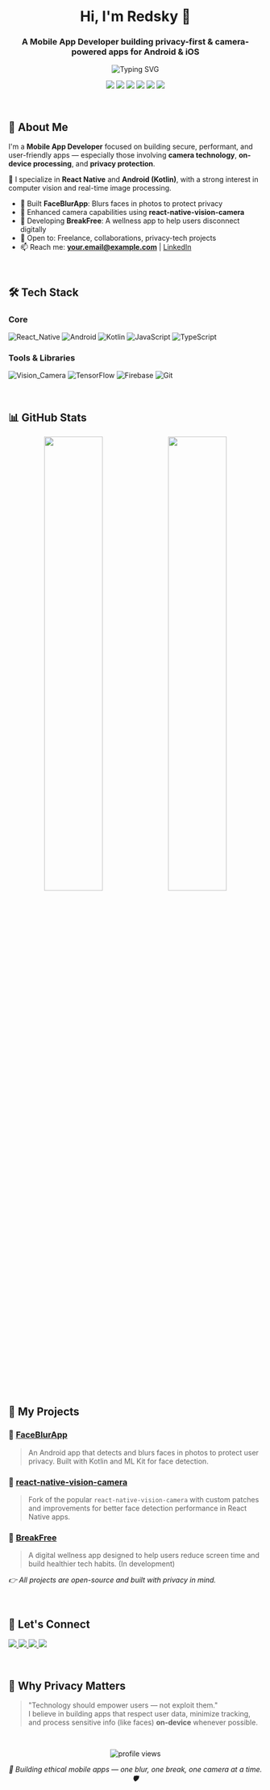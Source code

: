 <!-- 
  Welcome to my GitHub profile!
  Mobile App Developer | React Native | Android | Privacy-Focused Apps
-->

<h1 align="center">Hi, I'm Redsky 👋</h1>
<h3 align="center">A Mobile App Developer building privacy-first & camera-powered apps for Android & iOS</h3>

<p align="center">
  <img src="https://readme-typing-svg.demolab.com?font=Fira+Code&size=20&duration=3000&pause=1000&color=00FF88&center=true&vCenter=true&width=500&lines=Building+Mobile+Apps;React+Native+%7C+Android;Camera+%26+Privacy+Tech;Open+Source+Contributor" alt="Typing SVG" />
</p>

<p align="center">
  <img src="https://img.shields.io/badge/React_Native-20232A?style=for-the-badge&logo=react&logoColor=61DAFB" />
  <img src="https://img.shields.io/badge/Android-3DDC84?style=for-the-badge&logo=android&logoColor=white" />
  <img src="https://img.shields.io/badge/Kotlin-0095D5?style=for-the-badge&logo=kotlin&logoColor=white" />
  <img src="https://img.shields.io/badge/iOS-000000?style=for-the-badge&logo=ios&logoColor=white" />
  <img src="https://img.shields.io/badge/Camera-FF5722?style=for-the-badge&logo=opencv&logoColor=white" />
  <img src="https://img.shields.io/badge/Privacy-4CAF50?style=for-the-badge&logo=tor&logoColor=white" />
</p>

<br/>

## 🚀 About Me

I'm a **Mobile App Developer** focused on building secure, performant, and user-friendly apps — especially those involving **camera technology**, **on-device processing**, and **privacy protection**.

📱 I specialize in **React Native** and **Android (Kotlin)**, with a strong interest in computer vision and real-time image processing.

- 🔐 Built **FaceBlurApp**: Blurs faces in photos to protect privacy
- 📸 Enhanced camera capabilities using **react-native-vision-camera**
- 🧠 Developing **BreakFree**: A wellness app to help users disconnect digitally
- 💼 Open to: Freelance, collaborations, privacy-tech projects
- 📫 Reach me: **your.email@example.com** | [LinkedIn](https://linkedin.com/in/yourprofile)

<br/>

## 🛠 Tech Stack

### Core
![React_Native](https://img.shields.io/badge/React_Native-20232A?style=flat&logo=react&logoColor=61DAFB)
![Android](https://img.shields.io/badge/Android-3DDC84?style=flat&logo=android&logoColor=white)
![Kotlin](https://img.shields.io/badge/Kotlin-0095D5?style=flat&logo=kotlin&logoColor=white)
![JavaScript](https://img.shields.io/badge/JavaScript-F7DF1E?style=flat&logo=javascript&logoColor=black)
![TypeScript](https://img.shields.io/badge/TypeScript-3178C6?style=flat&logo=typescript&logoColor=white)

### Tools & Libraries
![Vision_Camera](https://img.shields.io/badge/react--native--vision--camera-1A73E8?style=flat&logo=github&logoColor=white)
![TensorFlow](https://img.shields.io/badge/TensorFlow-FF6F00?style=flat&logo=tensorflow&logoColor=white)
![Firebase](https://img.shields.io/badge/Firebase-FFCA28?style=flat&logo=firebase&logoColor=black)
![Git](https://img.shields.io/badge/Git-F05032?style=flat&logo=git&logoColor=white)

<br/>

## 📊 GitHub Stats

<div align="center">
  <img src="https://github-readme-stats.vercel.app/api?username=redsky19930617&show_icons=true&theme=radical&hide_border=false" width="48%" />
  <img src="https://github-readme-stats.vercel.app/api/top-langs/?username=redsky19930617&layout=compact&theme=radical&hide_border=false" width="48%" />
</div>

<br/>

## 📂 My Projects

### 🔐 [FaceBlurApp](https://github.com/redsky19930617/FaceBlurApp)
> An Android app that detects and blurs faces in photos to protect user privacy. Built with Kotlin and ML Kit for face detection.

### 📸 [react-native-vision-camera](https://github.com/redsky19930617/react-native-vision-camera)
> Fork of the popular `react-native-vision-camera` with custom patches and improvements for better face detection performance in React Native apps.

### 🧘 [BreakFree](https://github.com/redsky19930617/BreakFree)
> A digital wellness app designed to help users reduce screen time and build healthier tech habits. (In development)

*👉 All projects are open-source and built with privacy in mind.*

<br/>

## 🤝 Let's Connect

<p align="left">
  <a href="https://linkedin.com/in/yourprofile" target="_blank">
    <img src="https://img.shields.io/badge/LinkedIn-0A66C2?style=for-the-badge&logo=linkedin&logoColor=white" />
  </a>
  <a href="mailto:your.email@example.com">
    <img src="https://img.shields.io/badge/Email-D14836?style=for-the-badge&logo=gmail&logoColor=white" />
  </a>
  <a href="https://twitter.com/yourhandle" target="_blank">
    <img src="https://img.shields.io/badge/Twitter-1DA1F2?style=for-the-badge&logo=twitter&logoColor=white" />
  </a>
  <a href="https://medium.com/@yourusername" target="_blank">
    <img src="https://img.shields.io/badge/Medium-12100E?style=for-the-badge&logo=medium&logoColor=white" />
  </a>
</p>

<br/>

## 📜 Why Privacy Matters
> "Technology should empower users — not exploit them."  
I believe in building apps that respect user data, minimize tracking, and process sensitive info (like faces) **on-device** whenever possible.

<br/>

<p align="center">
  <img src="https://komarev.com/ghpvc/?username=redsky19930617&label=Profile%20views&color=0e76a8&style=flat" alt="profile views" />
</p>

<p align="center">
  <i>📱 Building ethical mobile apps — one blur, one break, one camera at a time. 🛡️</i>
</p>
